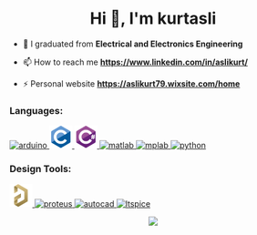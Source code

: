 
<!--
**kurtasli/kurtasli** is a ✨ _special_ ✨ repository because its `README.md` (this file) appears on your GitHub profile.

Here are some ideas to get you started:

- 🔭 I’m currently working on ...
- 🌱 I’m currently learning ...
- 👯 I’m looking to collaborate on ...
- 🤔 I’m looking for help with ...
- 💬 Ask me about ...
- 📫 How to reach me: ...
- 😄 Pronouns: ...
- ⚡ Fun fact: ...
-->

<h1 align="center">Hi 👋, I'm kurtasli</h1>

- 🌱 I graduated from **Electrical and Electronics Engineering**

- 📫 How to reach me **https://www.linkedin.com/in/aslikurt/**
  
- ⚡ Personal website **https://aslikurt79.wixsite.com/home**

<!--

- 👨‍💻 All of my projects are available at [portfolio](portfolio)

-->

<h3 align="left">Languages: </h3>
<p 
   align="left"> 
  <a href="https://www.arduino.cc/" target="_blank" rel="noreferrer"> <img src="https://cdn.worldvectorlogo.com/logos/arduino-1.svg" alt="arduino" width="40" height="40"/> 
  </a> 
  <a href="https://www.cprogramming.com/" target="_blank" rel="noreferrer"> <img src="https://raw.githubusercontent.com/devicons/devicon/master/icons/c/c-original.svg" alt="c" width="40" height="40"/> 
  </a> 
  <a href="https://www.w3schools.com/cs/" target="_blank" rel="noreferrer"> <img src="https://raw.githubusercontent.com/devicons/devicon/master/icons/csharp/csharp-original.svg" alt="csharp" width="40" height="40"/> 
  </a>
  <a href="https://www.mathworks.com/" target="_blank" rel="noreferrer"> <img src="https://upload.wikimedia.org/wikipedia/commons/2/21/Matlab_Logo.png" alt="matlab" width="40" height="40"/> 
  </a>
  <a href="https://www.microchip.com/en-us/tools-resources/develop/mplab-x-ide" target="_blank" rel="noreferrer"> <img src="https://cc.sj-cdn.net/instructor/kt1ejklh2ngf-microchip-technology/courses/nglvl6713re0/promo-image.1662668816.png" alt="mplab" width="40" height="40"/> 
  </a> 
  <a href="https://www.python.org/" target="_blank" rel="noreferrer"> <img src="https://upload.wikimedia.org/wikipedia/commons/thumb/c/c3/Python-logo-notext.svg/1869px-Python-logo-notext.svg.png" alt="python" width="40" height="40"/> 
  </a>
</p>

<h3 align="left">Design Tools: </h3>
<p 
   align="left"> 
  <a href="https://www.altium.com/" target="_blank" rel="noreferrer"> <img src="https://raw.githubusercontent.com/github/explore/7af95003139e68a3a54e382bb4f23a72836ef348/topics/altium-designer/altium-designer.png" alt="altium" width="40" height="40"/> 
  </a>
  <a href="https://www.labcenter.com/" target="_blank" rel="noreferrer"> <img src="https://www.labcenter.com/images/logo.png" alt="proteus" width="40" height="40"/> 
  </a> 
  <a href="https://www.autodesk.com.tr/" target="_blank" rel="noreferrer"> <img src="https://logos-world.net/wp-content/uploads/2020/12/Autocad-Logo.png" alt="autocad" width="60" height="40"/> 
  </a> 
    <a href="https://www.analog.com/en/design-center/design-tools-and-calculators/ltspice-simulator.html" target="_blank" rel="noreferrer"> <img src="https://pbs.twimg.com/profile_images/839168408490913792/ukNPeWwa_400x400.jpg" alt="ltspice" width="60" height="40"/> 
  </a> 
   
</p>

<div id="header" align="center">
  <img width="250" src="https://media.tenor.com/5ry-200hErMAAAAd/hacker-hacker-man.gif" />
</div>

</div>
<!--

<div id="badges" align="center">
  <a href="https://www.linkedin.com/in/aslikurt/">
    <img src="https://img.shields.io/badge/LinkedIn-blue?style=for-the-badge&logo=linkedin&logoColor=white" alt="LinkedIn Badge"/>
  </a>
-->
